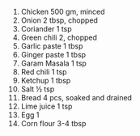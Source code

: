 1.	Chicken 500 gm, minced
2.	Onion 2 tbsp, chopped
3.	Coriander 1 tsp
4.	Green chili 2, chopped
5.	Garlic paste 1 tbsp
6.	Ginger paste 1 tbsp
7.	Garam Masala 1 tsp
8.	Red chili 1 tsp 
9.	Ketchup 1 tbsp
10.	Salt ½ tsp
11.	Bread 4 pcs, soaked and drained
12.	Lime juice 1 tsp
13.	Egg 1
14.	Corn flour 3-4 tbsp 

